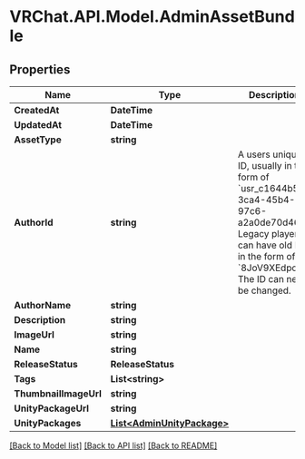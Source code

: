 # VRChat.API.Model.AdminAssetBundle

## Properties

Name | Type | Description | Notes
------------ | ------------- | ------------- | -------------
**CreatedAt** | **DateTime** |  | 
**UpdatedAt** | **DateTime** |  | 
**AssetType** | **string** |  | 
**AuthorId** | **string** | A users unique ID, usually in the form of &#x60;usr_c1644b5b-3ca4-45b4-97c6-a2a0de70d469&#x60;. Legacy players can have old IDs in the form of &#x60;8JoV9XEdpo&#x60;. The ID can never be changed. | 
**AuthorName** | **string** |  | 
**Description** | **string** |  | 
**ImageUrl** | **string** |  | 
**Name** | **string** |  | 
**ReleaseStatus** | **ReleaseStatus** |  | 
**Tags** | **List&lt;string&gt;** |  | 
**ThumbnailImageUrl** | **string** |  | 
**UnityPackageUrl** | **string** |  | 
**UnityPackages** | [**List&lt;AdminUnityPackage&gt;**](AdminUnityPackage.md) |  | 

[[Back to Model list]](../README.md#documentation-for-models) [[Back to API list]](../README.md#documentation-for-api-endpoints) [[Back to README]](../README.md)

